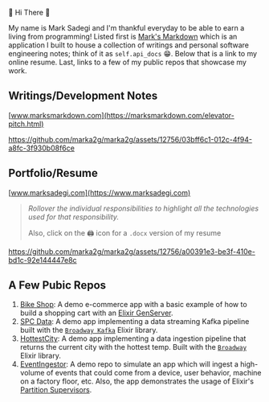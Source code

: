 👋 Hi There 👋

My name is Mark Sadegi and I'm thankful everyday to be able to earn a living from programming! Listed first is [Mark's Markdown](https://marksmarkdown.com/elevator-pitch.html) which is an application I built to house a collection of writings and personal software engineering notes; think of it as `self.api_docs` 😁. Below that is a link to my online resume. Last, links to a few of my public repos that showcase my work.

## Writings/Development Notes
[www.marksmarkdown.com](https://marksmarkdown.com/elevator-pitch.html)

https://github.com/marka2g/marka2g/assets/12756/03bff6c1-012c-4f94-a8fc-3f930b08f6ce

## Portfolio/Resume 
[www.marksadegi.com](https://www.marksadegi.com)
>_Rollover the individual responsibilities to highlight all the technologies used for that responsibility._
>
> Also, click on the 🖨️ icon for a `.docx` version of my resume

https://github.com/marka2g/marka2g/assets/12756/a00391e3-be3f-410e-bd1c-92e144447e8c


## A Few Pubic Repos
1. [Bike Shop](https://github.com/marka2g/bike_shop): A demo e-commerce app with a basic example of how to build a shopping cart with an [Elixir GenServer](https://hexdocs.pm/elixir/GenServer.html).
2. [SPC Data](https://github.com/marka2g/spc_data): A demo app implementing a data streaming Kafka pipeline built with the [`Broadway Kafka`](https://hexdocs.pm/broadway/apache-kafka.html) Elixir library.
3. [HottestCity](https://github.com/marka2g/hottest_city): A demo app implementing a data ingestion pipeline that returns the current city with the hottest temp. Built with the [`Broadway`](https://hexdocs.pm/broadway/introduction.html) Elixir library.
4. [EventIngestor](https://github.com/marka2g/event_ingestor): A demo repo to simulate an app which will ingest a high-volume of events that could come from a device, user behavior, machine on a factory floor, etc. Also, the app demonstrates the usage of Elixir's [Partition Supervisors](https://hexdocs.pm/elixir/PartitionSupervisor.html).
<!-- [Influence Ave](https://github.com/marka2g/influence_avenue): A demo repo to practice parsing through a large dataset with Elixir [`Stream`](https://hexdocs.pm/elixir/Stream.html) -->
<!-- 4. widgmart -->
<!-- 5. [Citizen Uprise](https://github.com/marka2g/citizen_uprise) -->
